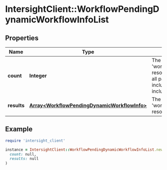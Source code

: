 # IntersightClient::WorkflowPendingDynamicWorkflowInfoList

## Properties

| Name | Type | Description | Notes |
| ---- | ---- | ----------- | ----- |
| **count** | **Integer** | The total number of &#39;workflow.PendingDynamicWorkflowInfo&#39; resources matching the request, accross all pages. The &#39;Count&#39; attribute is included when the HTTP GET request includes the &#39;$inlinecount&#39; parameter. | [optional] |
| **results** | [**Array&lt;WorkflowPendingDynamicWorkflowInfo&gt;**](WorkflowPendingDynamicWorkflowInfo.md) | The array of &#39;workflow.PendingDynamicWorkflowInfo&#39; resources matching the request. | [optional] |

## Example

```ruby
require 'intersight_client'

instance = IntersightClient::WorkflowPendingDynamicWorkflowInfoList.new(
  count: null,
  results: null
)
```

